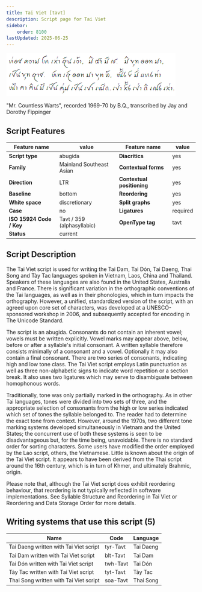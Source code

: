 ```yaml
---
title: Tai Viet [tavt]
description: Script page for Tai Viet
sidebar:
    order: 8100
lastUpdated: 2025-06-25
---
```


![Tai Viet sample](images/tavt-sample.png)

"Mr. Countless Warts", recorded 1969-70 by B.Q., transcribed by Jay and Dorothy Fippinger

## Script Features

Feature name | value                            | Feature name | value
------------ | -----                            | ------------ | -----
**Script type** | abugida                       | **Diacritics** | yes
**Family** | Mainland Southeast Asian           | **Contextual forms** | yes
**Direction** | LTR                             | **Contextual positioning** | yes
**Baseline** | bottom                           | **Reordering** | yes
**White space** | discretionary                 | **Split graphs** | yes
**Case** | no                                   | **Ligatures** | required
**ISO 15924 Code / Key** | Tavt / 359 (alphasyllabic) | **OpenType tag** | tavt
**Status** | current

## Script Description

The Tai Viet script is used for writing the Tai Dam, Tai Dón, Tai Daeng, Thai Song and Tày Tac languages spoken in Vietnam, Laos, China and Thailand. Speakers of these languages are also found in the United States, Australia and France. There is significant variation in the orthographic conventions of the Tai languages, as well as in their phonologies, which in turn impacts the orthography. However, a unified, standardized version of the script, with an agreed upon core set of characters, was developed at a UNESCO-sponsored workshop in 2006, and subsequently accepted for encoding in The Unicode Standard.

The script is an abugida. Consonants do not contain an inherent vowel; vowels must be written explicitly. Vowel marks may appear above, below, before or after a syllable's initial consonant. A written syllable therefore consists minimally of a consonant and a vowel. Optionally it may also contain a final consonant. There are two series of consonants, indicating high and low tone class. The Tai Viet script employs Latin punctuation as well as three non-alphabetic signs to indicate word repetition or a section break. It also uses two ligatures which may serve to disambiguate between homophonous words.

Traditionally, tone was only partially marked in the orthography. As in other Tai languages, tones were divided into two sets of three, and the appropriate selection of consonants from the high or low series indicated which set of tones the syllable belonged to. The reader had to determine the exact tone from context. However, around the 1970s, two different tone marking systems developed simultaneously in Vietnam and the United States; the concurrent use of both these systems is seen to be disadvantageous but, for the time being, unavoidable. There is no standard order for sorting characters. Some users have modified the order employed by the Lao script, others, the Vietnamese.
Little is known about the origin of the Tai Viet script. It appears to have been derived from the Thai script around the 16th century, which is in turn of Khmer, and ultimately Brahmic, origin.

Please note that, although the Tai Viet script does exhibit reordering behaviour, that reordering is not typically reflected in software implementations. See Syllable Structure and Reordering in Tai Viet or Reordering and Data Storage Order for more details.

## Writing systems that use this script (5)

Name | Code | Language
---- | ---- | --------
Tai Daeng written with Tai Viet script | tyr-Tavt | Tai Daeng
Tai Dam written with Tai Viet script | blt-Tavt | Tai Dam
Tai Dón written with Tai Viet script | twh-Tavt | Tai Dón
Tày Tac written with Tai Viet script | tyt-Tavt | Tày Tac
Thai Song written with Tai Viet script | soa-Tavt | Thai Song
